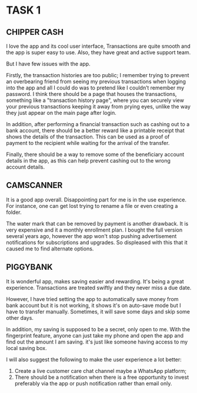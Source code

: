 # TASK 1


## CHIPPER CASH

I love the app and its cool user interface, Transactions are quite smooth and the app is super easy to use. Also, they have great and active support team.

But I have few issues with the app.

Firstly, the transaction histories are too public; I remember trying to prevent an overbearing friend from seeing my previous transactions when logging into the app and all I could do was to pretend like I couldn’t remember my password. I think there should be a page that houses the transactions, something like a "transaction history page", where you can securely view your previous transactions keeping it away from prying eyes, unlike the way they just appear on the main page after login.

In addition, after performing a financial transaction such as cashing out to a bank account, there should be a better reward like a printable receipt that shows the details of the transaction. This can be used as a proof of payment to the recipient while waiting for the arrival of the transfer. 

Finally, there should be a way to remove some of the beneficiary account details in the app, as this can help prevent cashing out to the wrong account details.

## CAMSCANNER

It is a good app overall. Disappointing part for me is in the use experience. For instance, one can get lost trying to rename a file or even creating a folder.

The water mark that can be removed by payment is another drawback. It is very expensive and it a monthly enrollment plan.
I bought the full version several years ago, however the app won't stop pushing advertisement notifications for subscriptions and upgrades. So displeased with this that it caused me to find alternate options.

## PIGGYBANK

It is wonderful app, makes saving easier and rewarding. It's being a great experience. Transactions are treated swiftly and they never miss a due date. 

However, I have tried setting the app to automatically save money from bank account but it is not working, it shows it's on auto-save mode but I have to transfer manually. Sometimes, it will save some days and skip some other days.

In addition, my saving is supposed to be a secret, only open to me. With the fingerprint feature, anyone can just take my phone and open the app and find out the amount I am saving. it's just like someone having access to my local saving box.

I will also suggest the following to make the user experience a lot better:

1.	Create a live customer care chat channel maybe a WhatsApp platform; 
2.	There should be a notification when there is a free opportunity to invest preferably via the app or push notification rather than email only.

